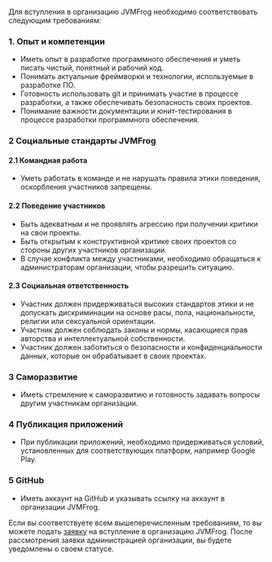 Для вступления в организацию JVMFrog необходимо соответствовать следующим требованиям:

### 1. Опыт и компетенции

- Иметь опыт в разработке программного обеспечения и уметь писать чистый, понятный и рабочий код.
- Понимать актуальные фреймворки и технологии, используемые в разработке ПО.
- Готовность использовать git и принимать участие в процессе разработки, а также обеспечивать безопасность своих проектов.
- Понимание важности документации и юнит-тестирования в процессе разработки программного обеспечения.

### 2 Социальные стандарты JVMFrog

#### 2.1 Командная работа

- Уметь работать в команде и не нарушать правила этики поведения, оскорбления участников запрещены.

#### 2.2 Поведение участников

- Быть адекватным и не проявлять агрессию при получении критики на свои проекты.
- Быть открытым к конструктивной критике своих проектов со стороны других участников организации.
- В случае конфликта между участниками, необходимо обращаться к администраторам организации, чтобы разрешить ситуацию.

#### 2.3 Социальная ответственность

- Участник должен придерживаться высоких стандартов этики и не допускать дискриминации на основе расы, пола, национальности, религии или сексуальной ориентации.
- Участник должен соблюдать законы и нормы, касающиеся прав авторства и интеллектуальной собственности.
- Участник должен заботиться о безопасности и конфиденциальности данных, которые он обрабатывает в своих проектах.

### 3 Саморазвитие

- Иметь стремление к саморазвитию и готовность задавать вопросы другим участникам организации.

### 4 Публикация приложений

- При публикации приложений, необходимо придерживаться условий, установленных для соответствующих платформ, например Google Play.

### 5 GitHub

- Иметь аккаунт на GitHub и указывать ссылку на аккаунт в организации JVMFrog.

Если вы соответствуете всем вышеперечисленным требованиям, то вы можете подать [заявку](https://forms.gle/WjuTYBckyBLJkJ7w8) на вступление в организацию JVMFrog. После рассмотрения заявки администрацией организации, вы будете уведомлены о своем статусе.
